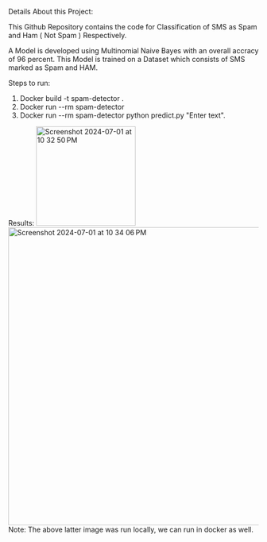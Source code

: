 Details About this Project:

This Github Repository contains the code for Classification of SMS as Spam and Ham ( Not Spam ) Respectively.

A Model is developed using Multinomial Naive Bayes with an overall accracy of 96 percent. This Model is trained on a Dataset which consists of SMS marked as Spam and HAM.

Steps to run:
1. Docker build -t spam-detector .
2. Docker run --rm spam-detector
3. Docker run --rm spam-detector python predict.py "Enter text".

Results:
<img width="200" alt="Screenshot 2024-07-01 at 10 32 50 PM" src="https://github.com/neelalohith/SMS_Spam_Classifier/assets/98219059/78d2e6b2-3803-4210-9eca-1e66390e0729">
<img width="600" alt="Screenshot 2024-07-01 at 10 34 06 PM" src="https://github.com/neelalohith/SMS_Spam_Classifier/assets/98219059/7ec6b9da-8bbd-4fb2-bdd1-654d2addd4e8">
Note: The above latter image was run locally, we can run in docker as well.

